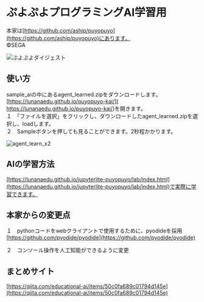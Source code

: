 

# ぷよぷよプログラミングAI学習用
本家は[https://github.com/aship/puyopuyo](https://github.com/aship/puyopuyo)にあります。  
©️SEGA

![ぷよぷよダイジェスト](https://github.com/user-attachments/assets/9478f51b-3fca-4759-bf76-4aa00a514c85)



## 使い方
sample_aiの中にあるagent_learned.zipをダウンロードします。  
 [https://lunanaedu.github.io/puyopuyo-kai/]( https://lunanaedu.github.io/puyopuyo-kai/)を開きます。  
１　「ファイルを選択」をクリックし、ダウンロードしたagent_learned.zipを選択し、loadします。  
２　Sampleボタンを押しても見ることができます。2秒程かかります。

![agent_learn_x2](https://github.com/user-attachments/assets/2f95501f-c941-4d94-9c35-626ee495a088)

## AIの学習方法
[https://lunanaedu.github.io/jupyterlite-puyopuyo/lab/index.html](https://lunanaedu.github.io/jupyterlite-puyopuyo/lab/index.html)で実際に学習できます。

## 本家からの変更点
１　pythonコードをwebクライアントで使用するために、pyodideを採用  
[https://github.com/pyodide/pyodide](https://github.com/pyodide/pyodide)  

２　コンソール操作を人工知能ができるように変更  

## まとめサイト
[https://qiita.com/educational-ai/items/50c0fa689c01794d145e](https://qiita.com/educational-ai/items/50c0fa689c01794d145e)
